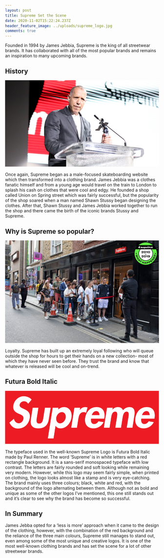 ```yaml
---
layout: post
title: Supreme Set the Scene
date: 2020-11-02T15:22:24.237Z
header_feature_image: ../uploads/supreme_logo.jpg
comments: true
---
```

Founded in 1994 by James Jebbia, Supreme is the king of all streetwear brands. It has collaborated with all of the most popular brands and remains an inspiration to many upcoming brands. 

## History

![](../uploads/james-jebbia.jpg)

Once again, Supreme began as a male-focused skateboarding website which then transformed into a clothing brand. James Jebbia was a clothes fanatic himself and from a young age would travel on the train to London to splash his cash on clothes that were cool and edgy. He founded a shop called Union on Spring street which was fairly successful, but the popularity of the shop soared when a man named Shawn Stussy began designing the clothes. After that, Shawn Stussy and James Jebbia worked together to run the shop and there came the birth of the iconic brands Stussy and Supreme. 

## Why is Supreme so popular?

![Supreme Queue](../uploads/supreme-queue.jpg "Supreme Queue")

Loyalty. Supreme has built up an extremely loyal following who will queue outside the shop for hours to get their hands on a new collection- most of which they have never seen before. They trust the brand and know that whatever is released will be cool and on-trend.

## Futura Bold Italic

![Supreme Logo](../uploads/supreme-logo.png "Supreme Logo")

The typeface used in the well-known Supreme Logo is Futura Bold Italic made by Paul Renner. The word ‘Supreme’ is in white letters with a red rectangle background. It is a sans-serif monospaced typeface with low contrast. The letters are fairly rounded and soft looking while remaining very modern. However, while this logo may seem fairly simple, when printed on clothing, the logo looks almost like a stamp and is very eye-catching. The brand mainly uses three colours; black, white and red, with the background of the logo alternating between them. Although not as bold and unique as some of the other logos I’ve mentioned, this one still stands out and it’s clear to see why the brand has become so successful.

## In Summary

James Jebba opted for a ‘less is more’ approach when it came to the design of the clothing, however, with the combination of the red background and the reliance of the three main colours, Supreme still manages to stand out, even among some of the most unique and creative logos. It is one of the most well-known clothing brands and has set the scene for a lot of other streetwear brands.